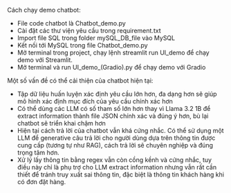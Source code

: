 Cách chạy demo chatbot:
- File code chatbot là Chatbot_demo.py
- Cài đặt các thư viện yêu cầu trong requirement.txt
- Import file SQL trong folder mySQL_DB_file vào MySQL
- Kết nối tới MySQL trong file Chatbot_demo.py
- Mở terminal trong project, chạy lệnh streamlit run UI_demo để chạy demo với Streamlit.
- Mở terminal và run UI_demo_(Gradio).py để chạy demo với Gradio


Một số vấn đề có thể cải thiện của chatbot hiện tại:
- Tập dữ liệu huấn luyện xác định yêu cầu lớn hơn, đa dạng hơn sẽ giúp mô hình xác định mục đích của yêu cầu chính xác hơn
- Có thể dùng các LLM có số tham số lớn hơn thay vì Llama 3.2 1B để extract information thành file JSON chính xác và đúng ý hơn, bù lại chatbot sẽ triển khai chậm hơn
- Hiện tại cách trả lời của chatbot vẫn khá cứng nhắc. Có thể sử dụng một LLM để generative câu trả lời cho người dùng dựa trên thông tin được cung cấp (tương tự như RAG), cách trả lời sẽ chuyên nghiệp và đúng trọng tâm hơn.
- Xử lý lấy thông tin bằng regex vẫn còn cồng kềnh và cứng nhắc, tuy điều này chỉ là phụ trợ cho LLM extract information nhưng vẫn rất cần thiết để tránh truy xuất sai thông tin, đặc biệt là thông tin khách hàng khi có đơn đặt hàng.
